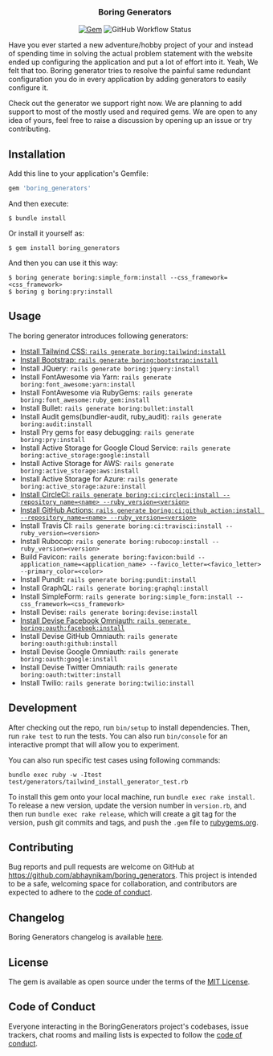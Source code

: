<h3 align="center">
  Boring Generators
</h3>

<p align="center">
  <a href="https://rubygems.org/gems/boring_generators"><img alt="Gem" src="https://img.shields.io/gem/dt/boring_generators?style=flat-square"></a>
  <img alt="GitHub Workflow Status" src="https://img.shields.io/github/workflow/status/abhaynikam/boring_generators/CI?style=flat-square">
</p>

<p>
  Have you ever started a new adventure/hobby project of your and instead of spending time in solving the actual problem statement with the website ended up configuring the application and put a lot of effort into it. Yeah, We felt that too. Boring generator tries to resolve the painful same redundant configuration you do in every application by adding generators to easily configure it.
</p>

<p>
  Check out the generator we support right now. We are planning to add support to most of the mostly used and required gems. We are open to any idea of yours, feel free to raise a discussion by opening up an issue or try contributing.
</p>


## Installation

Add this line to your application's Gemfile:

```ruby
gem 'boring_generators'
```

And then execute:

    $ bundle install

Or install it yourself as:

    $ gem install boring_generators

And then you can use it this way:

    $ boring generate boring:simple_form:install --css_framework=<css_framework>
    $ boring g boring:pry:install

## Usage

The boring generator introduces following generators:
- [Install Tailwind CSS: `rails generate boring:tailwind:install`](https://www.boringgenerators.com/blog/2020-10-18-install-tailwind/)
- [Install Bootstrap: `rails generate boring:bootstrap:install`](https://www.boringgenerators.com/blog/2020-11-15-install-bootstrap/)
- Install JQuery: `rails generate boring:jquery:install`
- Install FontAwesome via Yarn: `rails generate boring:font_awesome:yarn:install`
- Install FontAwesome via RubyGems: `rails generate boring:font_awesome:ruby_gem:install`
- Install Bullet: `rails generate boring:bullet:install`
- Install Audit gems(bundler-audit, ruby_audit): `rails generate boring:audit:install`
- Install Pry gems for easy debugging: `rails generate boring:pry:install`
- Install Active Storage for Google Cloud Service: `rails generate boring:active_storage:google:install`
- Install Active Storage for AWS: `rails generate boring:active_storage:aws:install`
- Install Active Storage for Azure: `rails generate boring:active_storage:azure:install`
- [Install CircleCI: `rails generate boring:ci:circleci:install --repository_name=<name> --ruby_version=<version>`](https://www.boringgenerators.com/blog/2021-01-02-configure-circleci/)
- [Install GitHub Actions: `rails generate boring:ci:github_action:install --repository_name=<name> --ruby_version=<version>`](https://www.boringgenerators.com/blog/2020-12-17-configure-github-actions/)
- Install Travis CI: `rails generate boring:ci:travisci:install --ruby_version=<version>`
- Install Rubocop: `rails generate boring:rubocop:install --ruby_version=<version>`
- Build Favicon: `rails generate boring:favicon:build --application_name=<application_name> --favico_letter=<favico_letter> --primary_color=<color>`
- Install Pundit: `rails generate boring:pundit:install`
- Install GraphQL: `rails generate boring:graphql:install`
- Install SimpleForm: `rails generate boring:simple_form:install --css_framework=<css_framework>`
- Install Devise: `rails generate boring:devise:install`
- [Install Devise Facebook Omniauth: `rails generate boring:oauth:facebook:install`](https://www.boringgenerators.com/blog/2021-02-07-install-oauth-facbook/)
- Install Devise GitHub Omniauth: `rails generate boring:oauth:github:install`
- Install Devise Google Omniauth: `rails generate boring:oauth:google:install`
- Install Devise Twitter Omniauth: `rails generate boring:oauth:twitter:install`
- Install Twilio: `rails generate boring:twilio:install`

## Development

After checking out the repo, run `bin/setup` to install dependencies. Then, run `rake test` to run the tests. You can also run `bin/console` for an interactive prompt that will allow you to experiment.

You can also run specific test cases using following commands:
```
bundle exec ruby -w -Itest test/generators/tailwind_install_generator_test.rb
```

To install this gem onto your local machine, run `bundle exec rake install`. To release a new version, update the version number in `version.rb`, and then run `bundle exec rake release`, which will create a git tag for the version, push git commits and tags, and push the `.gem` file to [rubygems.org](https://rubygems.org).

## Contributing

Bug reports and pull requests are welcome on GitHub at https://github.com/abhaynikam/boring_generators. This project is intended to be a safe, welcoming space for collaboration, and contributors are expected to adhere to the [code of conduct](https://github.com/abhaynikam/boring_generators/blob/master/CODE_OF_CONDUCT.md).

## Changelog

Boring Generators changelog is available [here](https://github.com/abhaynikam/boring_generators/blob/master/CHANGELOG.md).

## License

The gem is available as open source under the terms of the [MIT License](https://opensource.org/licenses/MIT).

## Code of Conduct

Everyone interacting in the BoringGenerators project's codebases, issue trackers, chat rooms and mailing lists is expected to follow the [code of conduct](https://github.com/abhaynikam/boring_generators/blob/master/CODE_OF_CONDUCT.md).
